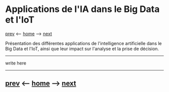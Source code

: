 # Applications de l'IA dans le Big Data et l'IoT
[prev](/pages/enjeux-et-defis.md) <-- [home](/README.md) --> [next](/pages/perspectives-futures.md)

Présentation des différentes applications de l'intelligence artificielle dans le Big Data et l'IoT, ainsi que leur impact sur l'analyse et la prise de décision.

-------
write here

-------
[prev](/pages/enjeux-et-defis.md) <-- [home](/README.md) --> [next](/pages/perspectives-futures.md)
-

